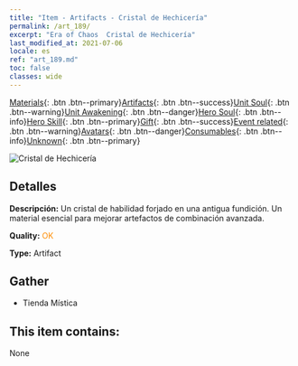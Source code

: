 ```yaml
---
title: "Item - Artifacts - Cristal de Hechicería"
permalink: /art_189/
excerpt: "Era of Chaos  Cristal de Hechicería"
last_modified_at: 2021-07-06
locale: es
ref: "art_189.md"
toc: false
classes: wide
---
```

 [Materials](/ItemsES/){: .btn .btn--primary}[Artifacts](/ItemsES/Artifacts/){: .btn .btn--success}[Unit Soul](/ItemsES/UnitSoul/){: .btn .btn--warning}[Unit Awakening](/ItemsES/UnitAwakening/){: .btn .btn--danger}[Hero Soul](/ItemsES/HeroSoul/){: .btn .btn--info}[Hero Skill](/ItemsES/HeroSkill/){: .btn .btn--primary}[Gift](/ItemsES/Gift/){: .btn .btn--success}[Event related](/ItemsES/Events/){: .btn .btn--warning}[Avatars](/ItemsES/Avatars/){: .btn .btn--danger}[Consumables](/ItemsES/Consumables/){: .btn .btn--info}[Unknown](/ItemsES/Unknown/){: .btn .btn--primary}

 ![Cristal de Hechicería](/images/t/artifact_41002.png)

## Detalles
 **Descripción:** Un cristal de habilidad forjado en una antigua fundición. Un material esencial para mejorar artefactos de combinación avanzada.

 **Quality:** <span style="color: #FF8C00">OK</span>

 **Type:** Artifact

## Gather

*    Tienda Mística 

## This item contains:

  None

